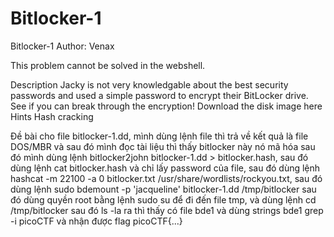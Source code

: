 # Bitlocker-1
Bitlocker-1
Author: Venax

This problem cannot be solved in the webshell.

Description
Jacky is not very knowledgable about the best security passwords and used a simple password to encrypt their BitLocker drive. See if you can break through the encryption!
Download the disk image here
Hints 
Hash cracking

Đề bài cho file bitlocker-1.dd, mình dùng lệnh file thì trả về kết quả là file DOS/MBR và sau đó mình đọc tài liệu thì thấy bitlocker này nó mã hóa
sau đó mình dùng lệnh bitlocker2john bitlocker-1.dd > bitlocker.hash, sau đó dùng lệnh cat bitlocker.hash và chỉ lấy password của file, sau đó dùng lệnh hashcat -m 22100 -a 0 bitlocker.txt /usr/share/wordlists/rockyou.txt, sau đó dùng lệnh sudo bdemount -p 'jacqueline' bitlocker-1.dd /tmp/bitlocker sau đó dùng quyền root bằng lệnh sudo su để đi đến file tmp, và dùng lệnh cd /tmp/bitlocker sau đó ls -la ra thì thấy có file bde1 và dùng strings bde1 grep -i picoCTF
và nhận được flag
picoCTF{...}

